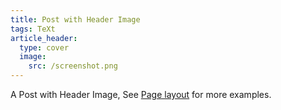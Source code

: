 ```yaml
---
title: Post with Header Image
tags: TeXt
article_header:
  type: cover
  image:
    src: /screenshot.png
---
```


A Post with Header Image, See [Page layout](https://tianqi.name/jekyll-TeXt-theme/samples.html#page-layout) for more examples.

<!--more-->